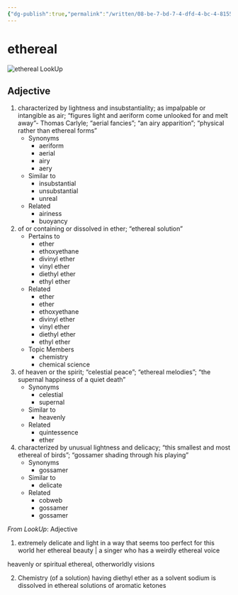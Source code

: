```yaml
---
{"dg-publish":true,"permalink":"/written/08-be-7-bd-7-4-dfd-4-bc-4-8155-1-e893-d3-d3110/","dgHomeLink":true,"dgPassFrontmatter":false}
---
```


# ethereal

![ethereal LookUp](https://i.snap.as/4ucXE5gA.png)

## Adjective

1. characterized by lightness and insubstantiality; as impalpable or intangible as air; “figures light and aeriform come unlooked for and melt away”- Thomas Carlyle; “aerial fancies”; “an airy apparition”; “physical rather than ethereal forms”
	- Synonyms
		- aeriform
		- aerial
		- airy
		- aery
	- Similar to
		- insubstantial
		- unsubstantial
		- unreal
	- Related
		- airiness
		- buoyancy
2. of or containing or dissolved in ether; “ethereal solution”
	- Pertains to
		- ether
		- ethoxyethane
		- divinyl ether
		- vinyl ether
		- diethyl ether
		- ethyl ether
	- Related
		- ether
		- ether
		- ethoxyethane
		- divinyl ether
		- vinyl ether
		- diethyl ether
		- ethyl ether
	- Topic Members
		- chemistry
		- chemical science
3. of heaven or the spirit; “celestial peace”; “ethereal melodies”; “the supernal happiness of a quiet death”
	- Synonyms
		- celestial
		- supernal
	- Similar to
		- heavenly
	- Related
		- quintessence
		- ether
4. characterized by unusual lightness and delicacy; “this smallest and most ethereal of birds”; “gossamer shading through his playing”
	- Synonyms
		- gossamer
	- Similar to
		- delicate
	- Related
		- cobweb
		- gossamer
		- gossamer

*From LookUp*:
Adjective
1.	extremely delicate and light in a way that seems too perfect for this world
her ethereal beauty | a singer who has a weirdly ethereal voice

heavenly or spiritual
ethereal, otherworldly visions

2.	Chemistry (of a solution) having diethyl ether as a solvent
sodium is dissolved in ethereal solutions of aromatic ketones